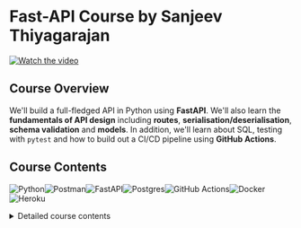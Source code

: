 # Fast-API Course by Sanjeev Thiyagarajan

[![Watch the video](https://img.youtube.com/vi/https://www.youtube.com/watch?v=0sOvCWFmrtA/hqdefault.jpg)](https://www.youtube.com/watch?v=0sOvCWFmrtA&t=605s)

## Course Overview

We'll build a full-fledged API in Python using **FastAPI**. We'll also learn the **fundamentals of API design** including **routes**, **serialisation/deserialisation**, **schema validation** and **models**. In addition, we'll learn about SQL, testing with `pytest` and how to build out a CI/CD pipeline using **GitHub Actions**.

## Course Contents

![Python](https://img.shields.io/badge/python-3670A0?style=for-the-badge&logo=python&logoColor=ffdd54)![Postman](https://img.shields.io/badge/Postman-FF6C37?style=for-the-badge&logo=postman&logoColor=white)![FastAPI](https://img.shields.io/badge/FastAPI-005571?style=for-the-badge&logo=fastapi)![Postgres](https://img.shields.io/badge/postgres-%23316192.svg?style=for-the-badge&logo=postgresql&logoColor=white)![GitHub Actions](https://img.shields.io/badge/github%20actions-%232671E5.svg?style=for-the-badge&logo=githubactions&logoColor=white)![Docker](https://img.shields.io/badge/docker-%230db7ed.svg?style=for-the-badge&logo=docker&logoColor=white)![Heroku](https://img.shields.io/badge/heroku-%23430098.svg?style=for-the-badge&logo=heroku&logoColor=white)

<details>
    <summary>Detailed course contents</summary>

- [00:00](https://www.youtube.com/watch?v=0sOvCWFmrtA&t=0s) Intro
- [06:33](https://www.youtube.com/watch?v=0sOvCWFmrtA&t=393s) Project Overview
- [11:22](https://www.youtube.com/watch?v=0sOvCWFmrtA&t=682s) Mac Python Installation
- [13:15](https://www.youtube.com/watch?v=0sOvCWFmrtA&t=795s) Mac VS Code install and setup
- [16:37](https://www.youtube.com/watch?v=0sOvCWFmrtA&t=997s) Windows Python Installation
- [18:30](https://www.youtube.com/watch?v=0sOvCWFmrtA&t=1110s) Windows VS Code install and setup
- [22:11](https://www.youtube.com/watch?v=0sOvCWFmrtA&t=1331s) Python virtual Env Basics
- [24:35](https://www.youtube.com/watch?v=0sOvCWFmrtA&t=1475s) Virtual Env on windows
- [28:56](https://www.youtube.com/watch?v=0sOvCWFmrtA&t=1736s) Virtual Env on Mac
- [34:17](https://www.youtube.com/watch?v=0sOvCWFmrtA&t=2057s) Install dependencies w/ pip
- [36:21](https://www.youtube.com/watch?v=0sOvCWFmrtA&t=2181s) Starting FastAPI
- [39:23](https://www.youtube.com/watch?v=0sOvCWFmrtA&t=2363s) Path Operations
- [53:22](https://www.youtube.com/watch?v=0sOvCWFmrtA&t=3202s) Intro `toman`
- [57:34](https://www.youtube.com/watch?v=0sOvCWFmrtA&t=3454s) HTTP Requests
- [1:07:29](https://www.youtube.com/watch?v=0sOvCWFmrtA&t=4049s) Schema Validation with Pydantic
- [1:22:45](https://www.youtube.com/watch?v=0sOvCWFmrtA&t=4965s) CRUD Operations
- [1:29:44](https://www.youtube.com/watch?v=0sOvCWFmrtA&t=5384s) Storing in Array
- [1:34:06](https://www.youtube.com/watch?v=0sOvCWFmrtA&t=5646s) Creating
- [1:38:15](https://www.youtube.com/watch?v=0sOvCWFmrtA&t=5895s) Postman Collections & saving requests
- [1:39:47](https://www.youtube.com/watch?v=0sOvCWFmrtA&t=5987s) Retrieve One
- [1:48:10](https://www.youtube.com/watch?v=0sOvCWFmrtA&t=6490s) Path order Matters
- [1:52:46](https://www.youtube.com/watch?v=0sOvCWFmrtA&t=6766s) Changing response Status Codes
- [2:01:49](https://www.youtube.com/watch?v=0sOvCWFmrtA&t=7309s) Deleting
- [2:10:31](https://www.youtube.com/watch?v=0sOvCWFmrtA&t=7831s) Updating
- [2:18:02](https://www.youtube.com/watch?v=0sOvCWFmrtA&t=8282s) Automatic Documentation
- [2:21:34](https://www.youtube.com/watch?v=0sOvCWFmrtA&t=8494s) Python packages
- [2:24:11](https://www.youtube.com/watch?v=0sOvCWFmrtA&t=8651s) Database Intro
- [2:28:54](https://www.youtube.com/watch?v=0sOvCWFmrtA&t=8934s) Postgres Windows Install
- [2:31:28](https://www.youtube.com/watch?v=0sOvCWFmrtA&t=9088s) Postgres Mac Install
- [2:34:26](https://www.youtube.com/watch?v=0sOvCWFmrtA&t=9266s) Database Schema & Tables
- [2:44:35](https://www.youtube.com/watch?v=0sOvCWFmrtA&t=9875s) Managing Postgres with PgAdmin GUI
- [3:12:10](https://www.youtube.com/watch?v=0sOvCWFmrtA&t=11530s) Your first SQL Query
- [3:19:43](https://www.youtube.com/watch?v=0sOvCWFmrtA&t=11983s) Filter results with - "where"
- [3:22:55](https://www.youtube.com/watch?v=0sOvCWFmrtA&t=12175s) SQL Operators
- [3:26:38](https://www.youtube.com/watch?v=0sOvCWFmrtA&t=12398s) IN
- [3:28:07](https://www.youtube.com/watch?v=0sOvCWFmrtA&t=12487s) Pattern matching with LIKE
- [3:31:59](https://www.youtube.com/watch?v=0sOvCWFmrtA&t=12719s) Ordering Results
- [3:36:27](https://www.youtube.com/watch?v=0sOvCWFmrtA&t=12987s) LIMIT & OFFSET
- [3:39:21](https://www.youtube.com/watch?v=0sOvCWFmrtA&t=13161s) Modifying Data
- [3:53:48](https://www.youtube.com/watch?v=0sOvCWFmrtA&t=14028s) Setup App Database
- [3:58:21](https://www.youtube.com/watch?v=0sOvCWFmrtA&t=14301s) Connecting to database w/ Python
- [4:08:00](https://www.youtube.com/watch?v=0sOvCWFmrtA&t=14880s) Database CRUD
- [4:31:18](https://www.youtube.com/watch?v=0sOvCWFmrtA&t=16278s) ORM intro
- [4:35:33](https://www.youtube.com/watch?v=0sOvCWFmrtA&t=16533s) `SQLALCHEMY` setup
- [4:55:25](https://www.youtube.com/watch?v=0sOvCWFmrtA&t=17725s) Adding CreatedAt Column
- [5:00:59](https://www.youtube.com/watch?v=0sOvCWFmrtA&t=18059s) Get All
- [5:07:55](https://www.youtube.com/watch?v=0sOvCWFmrtA&t=18475s) Create
- [5:15:50](https://www.youtube.com/watch?v=0sOvCWFmrtA&t=18950s) Get by ID
- [5:19:50](https://www.youtube.com/watch?v=0sOvCWFmrtA&t=19190s) Delete
- [5:22:31](https://www.youtube.com/watch?v=0sOvCWFmrtA&t=19351s) Update
- [5:28:21](https://www.youtube.com/watch?v=0sOvCWFmrtA&t=19701s) `Pydantic` vs ORM Models
- [5:32:21](https://www.youtube.com/watch?v=0sOvCWFmrtA&t=19941s) `Pydantic` Models Deep Dive
- [5:38:57](https://www.youtube.com/watch?v=0sOvCWFmrtA&t=20337s) Response Model
- [5:50:08](https://www.youtube.com/watch?v=0sOvCWFmrtA&t=21008s) Creating Users Table
- [5:54:50](https://www.youtube.com/watch?v=0sOvCWFmrtA&t=21290s) User Registration Path Operation
- [6:03:27](https://www.youtube.com/watch?v=0sOvCWFmrtA&t=21807s) Hashing Passwords
- [6:08:49](https://www.youtube.com/watch?v=0sOvCWFmrtA&t=22129s) Refractor Hashing Logic
- [6:10:32](https://www.youtube.com/watch?v=0sOvCWFmrtA&t=22232s) Get User by ID
- [6:17:13](https://www.youtube.com/watch?v=0sOvCWFmrtA&t=22633s) FastAPI Routers
- [6:27:34](https://www.youtube.com/watch?v=0sOvCWFmrtA&t=23254s) Router Prefix
- [6:30:31](https://www.youtube.com/watch?v=0sOvCWFmrtA&t=23431s) Router Tags
- [6:32:49](https://www.youtube.com/watch?v=0sOvCWFmrtA&t=23569s) JWT Token Basics
- [6:47:03](https://www.youtube.com/watch?v=0sOvCWFmrtA&t=24423s) Login Process
- [7:00:44](https://www.youtube.com/watch?v=0sOvCWFmrtA&t=25244s) Creating Token
- [7:09:58](https://www.youtube.com/watch?v=0sOvCWFmrtA&t=25798s) OAuth2 PasswordRequestForm
- [7:13:23](https://www.youtube.com/watch?v=0sOvCWFmrtA&t=26003s) Verify user is Logged In
- [7:25:21](https://www.youtube.com/watch?v=0sOvCWFmrtA&t=26721s) Fixing Bugs
- [7:27:59](https://www.youtube.com/watch?v=0sOvCWFmrtA&t=26879s) Protecting Routes
- [7:36:17](https://www.youtube.com/watch?v=0sOvCWFmrtA&t=27377s) Test Expired Token
- [7:38:13](https://www.youtube.com/watch?v=0sOvCWFmrtA&t=27493s) Fetching User in Protected Routes
- [7:42:44](https://www.youtube.com/watch?v=0sOvCWFmrtA&t=27764s) Postman advanced Features
- [7:50:33](https://www.youtube.com/watch?v=0sOvCWFmrtA&t=28233s) SQL Relationship Basics
- [7:54:59](https://www.youtube.com/watch?v=0sOvCWFmrtA&t=28499s) Postgres Foreign Keys
- [8:07:20](https://www.youtube.com/watch?v=0sOvCWFmrtA&t=29240s) SQLAlchemy Foreign Keys
- [8:13:40](https://www.youtube.com/watch?v=0sOvCWFmrtA&t=29620s) Update Schema to include User
- [8:17:59](https://www.youtube.com/watch?v=0sOvCWFmrtA&t=29879s) Assigning Owner id when creating new
- [8:21:01](https://www.youtube.com/watch?v=0sOvCWFmrtA&t=30061s) Delete and Update only your own
- [8:27:48](https://www.youtube.com/watch?v=0sOvCWFmrtA&t=30468s) Only Retrieving Logged in User's
- [8:33:37](https://www.youtube.com/watch?v=0sOvCWFmrtA&t=30817s) `Sqlalchemy` Relationships
- [8:38:32](https://www.youtube.com/watch?v=0sOvCWFmrtA&t=31112s) Query Parameters
- [8:50:46](https://www.youtube.com/watch?v=0sOvCWFmrtA&t=31846s) Cleanup our `main.py` file
- [8:53:53](https://www.youtube.com/watch?v=0sOvCWFmrtA&t=32033s) Env Variables
- [9:21:20](https://www.youtube.com/watch?v=0sOvCWFmrtA&t=33680s) Vote/Like Theory
- [9:26:36](https://www.youtube.com/watch?v=0sOvCWFmrtA&t=33996s) Votes Table
- [9:31:33](https://www.youtube.com/watch?v=0sOvCWFmrtA&t=34293s) Votes `Sqlalchemy`
- [9:34:11](https://www.youtube.com/watch?v=0sOvCWFmrtA&t=34451s) Votes Route
- [9:52:31](https://www.youtube.com/watch?v=0sOvCWFmrtA&t=35551s) SQL Joins
- [10:15:26](https://www.youtube.com/watch?v=0sOvCWFmrtA&t=36926s) Joins in `SqlAlchemy`
- [10:28:21](https://www.youtube.com/watch?v=0sOvCWFmrtA&t=37701s) Get One with Joins
- [10:30:18](https://www.youtube.com/watch?v=0sOvCWFmrtA&t=37818s) What is a database migration tool
- [10:33:45](https://www.youtube.com/watch?v=0sOvCWFmrtA&t=38025s) Alembic Setup
- [11:13:50](https://www.youtube.com/watch?v=0sOvCWFmrtA&t=40430s) Disable `SqlAlchemy` create Engine
- [11:14:28](https://www.youtube.com/watch?v=0sOvCWFmrtA&t=40468s) What is CORS?
- [11:23:38](https://www.youtube.com/watch?v=0sOvCWFmrtA&t=41018s) Git PreReqs
- [11:27:40](https://www.youtube.com/watch?v=0sOvCWFmrtA&t=41260s) Git Install
- [11:29:23](https://www.youtube.com/watch?v=0sOvCWFmrtA&t=41363s) Github
- [11:34:39](https://www.youtube.com/watch?v=0sOvCWFmrtA&t=41679s) Heroku intro
- [11:35:40](https://www.youtube.com/watch?v=0sOvCWFmrtA&t=41740s) Create Heroku App
- [11:40:21](https://www.youtube.com/watch?v=0sOvCWFmrtA&t=42021s) Heroku `procfile`
- [11:44:59](https://www.youtube.com/watch?v=0sOvCWFmrtA&t=42299s) Adding a Postgres database
- [11:48:42](https://www.youtube.com/watch?v=0sOvCWFmrtA&t=42522s) Env Variables in Heroku
[11:58:59](https://www.youtube.com/watch?v=0sOvCWFmrtA&t=43139s) Alembic migrations on Heroku Postgres instance
- [12:02:52](https://www.youtube.com/watch?v=0sOvCWFmrtA&t=43372s) Pushing changed to production
- [12:05:04](https://www.youtube.com/watch?v=0sOvCWFmrtA&t=43504s) Create an Ubuntu VM
- [12:08:04](https://www.youtube.com/watch?v=0sOvCWFmrtA&t=43684s) Update packages
- [12:10:47](https://www.youtube.com/watch?v=0sOvCWFmrtA&t=43847s) Install Python
- [12:12:21](https://www.youtube.com/watch?v=0sOvCWFmrtA&t=43941s) Install Postgres & setup password
- [12:17:28](https://www.youtube.com/watch?v=0sOvCWFmrtA&t=44248s) Postgres Config
[12:24:50](https://www.youtube.com/watch?v=0sOvCWFmrtA&t=44690s) Create new user and setup python evironment
- [12:34:06](https://www.youtube.com/watch?v=0sOvCWFmrtA&t=45246s) Env Variables
- [12:42:24](https://www.youtube.com/watch?v=0sOvCWFmrtA&t=45744s) Alembic migrations on production database
- [12:45:57](https://www.youtube.com/watch?v=0sOvCWFmrtA&t=45957s) Gunicorn
- [12:54:12](https://www.youtube.com/watch?v=0sOvCWFmrtA&t=46452s) Creating a Systemd service
- [13:04:45](https://www.youtube.com/watch?v=0sOvCWFmrtA&t=47085s) NGINX
- [13:10:45](https://www.youtube.com/watch?v=0sOvCWFmrtA&t=47445s) Setting up Domain name
- [13:15:19](https://www.youtube.com/watch?v=0sOvCWFmrtA&t=47719s) SSL/HTTPS
- [13:19:31](https://www.youtube.com/watch?v=0sOvCWFmrtA&t=47971s) NGINX enable
- [13:20:06](https://www.youtube.com/watch?v=0sOvCWFmrtA&t=48006s) Firewall
- [13:23:47](https://www.youtube.com/watch?v=0sOvCWFmrtA&t=48227s) Pushing code changes to Production
- [13:26:09](https://www.youtube.com/watch?v=0sOvCWFmrtA&t=48369s) Dockerfile
- [13:38:39](https://www.youtube.com/watch?v=0sOvCWFmrtA&t=49119s) Docker Compose
- [13:48:34](https://www.youtube.com/watch?v=0sOvCWFmrtA&t=49714s) Postgres Container
- [13:56:22](https://www.youtube.com/watch?v=0sOvCWFmrtA&t=50182s) Bind Mounts
- [14:03:39](https://www.youtube.com/watch?v=0sOvCWFmrtA&t=50619s) Dockerhub
- [14:08:08](https://www.youtube.com/watch?v=0sOvCWFmrtA&t=50888s) Production vs Development
- [14:14:51](https://www.youtube.com/watch?v=0sOvCWFmrtA&t=51291s) Testing Intro
- [14:17:19](https://www.youtube.com/watch?v=0sOvCWFmrtA&t=51439s) Writing your first test
- [14:30:22](https://www.youtube.com/watch?v=0sOvCWFmrtA&t=52222s) The `-s` & `-v` flags
- [14:31:44](https://www.youtube.com/watch?v=0sOvCWFmrtA&t=52304s) Testing more functions
- [14:35:29](https://www.youtube.com/watch?v=0sOvCWFmrtA&t=52529s) Parametrize
- [14:40:21](https://www.youtube.com/watch?v=0sOvCWFmrtA&t=52821s) Testing Classes
- [14:48:37](https://www.youtube.com/watch?v=0sOvCWFmrtA&t=53317s) Fixtures
- [14:55:40](https://www.youtube.com/watch?v=0sOvCWFmrtA&t=53740s) Combining Fixtures + Parametrize
- [14:59:13](https://www.youtube.com/watch?v=0sOvCWFmrtA&t=53953s) Testing Exceptions
- [15:06:07](https://www.youtube.com/watch?v=0sOvCWFmrtA&t=54367s) FastAPI TestClient
- [15:14:26](https://www.youtube.com/watch?v=0sOvCWFmrtA&t=54866s) Pytest flags
- [15:17:31](https://www.youtube.com/watch?v=0sOvCWFmrtA&t=55051s) Test create user
- [15:25:23](https://www.youtube.com/watch?v=0sOvCWFmrtA&t=55523s) Setup testing database
- [15:36:47](https://www.youtube.com/watch?v=0sOvCWFmrtA&t=56207s) Create & destroy database after each test
- [15:44:18](https://www.youtube.com/watch?v=0sOvCWFmrtA&t=56658s) More Fixtures to handle database interaction
- [15:50:35](https://www.youtube.com/watch?v=0sOvCWFmrtA&t=57035s) Trailing slashes in path
- [15:53:12](https://www.youtube.com/watch?v=0sOvCWFmrtA&t=57192s) Fixture scope
- [16:07:50](https://www.youtube.com/watch?v=0sOvCWFmrtA&t=58070s) Test user fixture
- [16:14:40](https://www.youtube.com/watch?v=0sOvCWFmrtA&t=58480s) Test/validate token
- [16:18:59](https://www.youtube.com/watch?v=0sOvCWFmrtA&t=58739s) `Conftest.py`
- [16:22:09](https://www.youtube.com/watch?v=0sOvCWFmrtA&t=58929s) Testing
- [17:34:15](https://www.youtube.com/watch?v=0sOvCWFmrtA&t=63255s) CI/CD intro
- [17:43:29](https://www.youtube.com/watch?v=0sOvCWFmrtA&t=63809s) Github Actions
- [17:49:32](https://www.youtube.com/watch?v=0sOvCWFmrtA&t=64172s) Creating Jobs
- [17:57:38](https://www.youtube.com/watch?v=0sOvCWFmrtA&t=64658s) setup python/dependencies/pytest
- [18:06:14](https://www.youtube.com/watch?v=0sOvCWFmrtA&t=65174s) Env variables
- [18:11:19](https://www.youtube.com/watch?v=0sOvCWFmrtA&t=65479s) Github Secrets
- [18:18:14](https://www.youtube.com/watch?v=0sOvCWFmrtA&t=65894s) Testing database
- [18:23:42](https://www.youtube.com/watch?v=0sOvCWFmrtA&t=66222s) Building Docker images
- [18:34:33](https://www.youtube.com/watch?v=0sOvCWFmrtA&t=66873s) Deploy to heroku
- [18:49:10](https://www.youtube.com/watch?v=0sOvCWFmrtA&t=67750s) Failing tests in pipeline
- [18:52:18](https://www.youtube.com/watch?v=0sOvCWFmrtA&t=67938s) Deploy to Ubuntu
</details>
